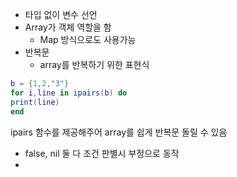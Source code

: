 - 타입 없이 변수 선언
- Array가 객체 역할을 함
	- Map 방식으로도 사용가능
- 반복문
	- array를 반복하기 위한 표현식
``` lua
b = {1,2,"3"}
for i,line in ipairs(b) do
print(line)
end
```
ipairs 함수를 제공해주어 array를 쉽게 반복문 돌릴 수 있음

- false, nil 둘 다 조건 판별시 부정으로 동작
- 